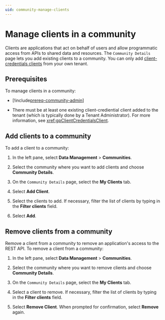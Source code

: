 ```yaml
---
uid: community-manage-clients
---
```


# Manage clients in a community

Clients are applications that act on behalf of users and allow programmatic access from APIs to shared data and resources. The `Community Details` page lets you add existing clients to a community. You can only add [client-credentials clients](xref:ccClients) from your own tenant.

## Prerequisites

To manage clients in a community:

- [!include[prereq-community-admin](includes/prereq-community-admin.md)]

- There must be at least one existing client-crediential client added to the tenant (which is typically done by a Tenant Administrator). For more information, see <xref:gpClientCredentialsClient>.

## Add clients to a community

To add a client to a community:

1. In the left pane, select **Data Management** > **Communities**.

1. Select the community where you want to add clients and choose **Community Details**.

1. On the `Community Details` page, select the **My Clients** tab.

1. Select **Add Client**.

1. Select the clients to add. If necessary, filter the list of clients by typing in the **Filter clients** field.

1. Select **Add**.

## Remove clients from a community

Remove a client from a community to remove an application's access to the REST API. To remove a client from a community:

1. In the left pane, select **Data Management** > **Communities**.

1. Select the community where you want to remove clients and choose **Community Details**.

1. On the `Community Details` page, select the **My Clients** tab.

1. Select a client to remove. If necessary, filter the list of clients by typing in the **Filter clients** field. 

1. Select **Remove Client**. When prompted for confirmation, select **Remove** again.
